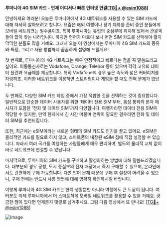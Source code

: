 **루마니아 4G SIM 카드 - 언제 어디서나 빠른 인터넷 연결[[TG💪+ @esim1088](https://t.me/s/esim1088)]**

안녕하세요 여러분! 오늘은 루마니아에서 4G 네트워크를 사용할 수 있는 SIM 카드에 대해 자세히 알아보려고 합니다. 요즘은 해외 여행이나 장기 체류를 준비 중인 분들에게 모바일 네트워크는 필수품이죠. 특히 루마니아는 유럽의 중심부에 위치해 있어서 관광객들이 많이 찾는 나라입니다. 하지만 언어가 다르다 보니 어떤 SIM 카드를 선택해야 할지 막막한 분들도 많을 거예요. 그래서 오늘 이 영상에서는 루마니아 4G SIM 카드의 종류와 특징, 그리고 사용 방법까지 꼼꼼하게 설명해 드릴게요!

첫 번째로, 루마니아의 4G 네트워크는 매우 안정적이고 빠르다는 점을 꼭 말씀드리고 싶어요. 이동통신사로는 Vodafone, Orange, Telenor 등이 있으며 각각 고유의 데이터 플랜과 요금제를 제공합니다. 특히 Vodafone의 경우 높은 속도와 넓은 커버리지를 자랑하죠. 이러한 네트워크를 이용하면 스트리밍이나 게임을 할 때도 전혀 문제가 없답니다.

두 번째로, 다양한 SIM 카드 타입 중에서 가장 적합한 것을 선택하는 것이 중요합니다. 일반적으로 단순한 데이터 사용자를 위한 '데이터 전용 SIM'부터, 음성 통화와 문자 메시지가 포함된 '전화 및 데이터 SIM'까지 다양합니다. 여행자라면 데이터 전용 SIM이 적당할 수 있지만, 만약 현지에서 긴 시간 머물며 연락이 필요한 경우라면 전화 및 데이터 SIM을 추천드립니다.

또한, 최근에는 eSIM이라는 새로운 형태의 SIM 카드도 인기를 끌고 있어요. eSIM은 물리적인 카드를 필요로 하지 않고, 스마트폰의 내장된 eSIM 칩에 직접 설정할 수 있습니다. 따라서 여러 국가를 여행하는 사람들에게 매우 편리하며, 별도의 물리적 교체 없이 바로 네트워크에 연결할 수 있답니다.

마지막으로, 루마니아의 SIM 카드를 구매하고 활성화하는 방법에 대해 말씀드리겠습니다. 대부분의 경우 공항, 도시 중심부의 전자 매장에서 즉시 구매할 수 있으며, 온라인에서도 간편하게 구매 가능합니다. 다만 언어 문제 때문에 구매 후 설정이 어려울 수 있으니, 구매 전에는 반드시 사용 방법에 대해 명확히 확인하시길 바랍니다.

이렇게 루마니아 4G SIM 카드는 현지 생활뿐만 아니라 여행에도 큰 도움이 됩니다. 여러분도 이제 루마니아에서 더 스마트하게 모바일 네트워크를 활용할 수 있을 거예요. 궁금한 점이 있다면 언제든지 댓글로 남겨주세요. 그럼 다음 영상에서 또 만나요! [[TG💪+ @esim1088](https://t.me/s/esim1088)]

![Image](https://i.postimg.cc/Y0z9fWf4/image.png)